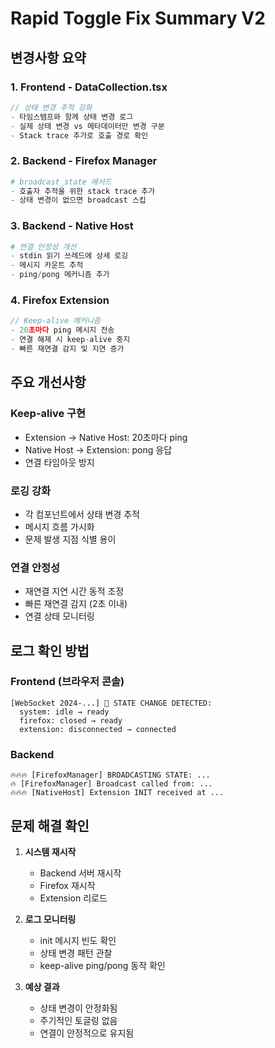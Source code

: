 # Rapid Toggle Fix Summary V2

## 변경사항 요약

### 1. Frontend - DataCollection.tsx
```typescript
// 상태 변경 추적 강화
- 타임스탬프와 함께 상태 변경 로그
- 실제 상태 변경 vs 메타데이터만 변경 구분
- Stack trace 추가로 호출 경로 확인
```

### 2. Backend - Firefox Manager
```python
# broadcast_state 메서드
- 호출자 추적을 위한 stack trace 추가
- 상태 변경이 없으면 broadcast 스킵
```

### 3. Backend - Native Host
```python
# 연결 안정성 개선
- stdin 읽기 쓰레드에 상세 로깅
- 메시지 카운트 추적
- ping/pong 메커니즘 추가
```

### 4. Firefox Extension
```javascript
// Keep-alive 메커니즘
- 20초마다 ping 메시지 전송
- 연결 해제 시 keep-alive 중지
- 빠른 재연결 감지 및 지연 증가
```

## 주요 개선사항

### Keep-alive 구현
- Extension → Native Host: 20초마다 ping
- Native Host → Extension: pong 응답
- 연결 타임아웃 방지

### 로깅 강화
- 각 컴포넌트에서 상태 변경 추적
- 메시지 흐름 가시화
- 문제 발생 지점 식별 용이

### 연결 안정성
- 재연결 지연 시간 동적 조정
- 빠른 재연결 감지 (2초 이내)
- 연결 상태 모니터링

## 로그 확인 방법

### Frontend (브라우저 콘솔)
```
[WebSocket 2024-...] 🔄 STATE CHANGE DETECTED:
  system: idle → ready
  firefox: closed → ready
  extension: disconnected → connected
```

### Backend
```
🔥🔥🔥 [FirefoxManager] BROADCASTING STATE: ...
🔥 [FirefoxManager] Broadcast called from: ...
🔥🔥🔥 [NativeHost] Extension INIT received at ...
```

## 문제 해결 확인

1. **시스템 재시작**
   - Backend 서버 재시작
   - Firefox 재시작
   - Extension 리로드

2. **로그 모니터링**
   - init 메시지 빈도 확인
   - 상태 변경 패턴 관찰
   - keep-alive ping/pong 동작 확인

3. **예상 결과**
   - 상태 변경이 안정화됨
   - 주기적인 토글링 없음
   - 연결이 안정적으로 유지됨